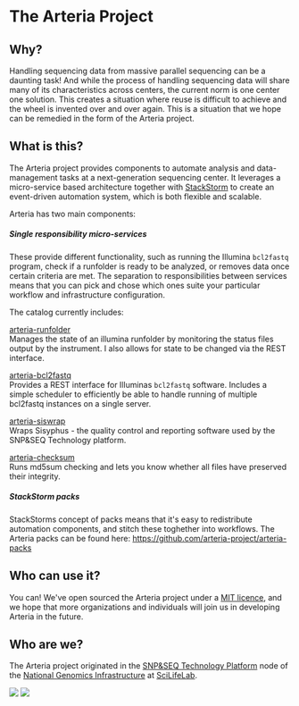 The Arteria Project
===================

## Why?
Handling sequencing data from massive parallel sequencing can be a daunting task! And while the process of handling sequencing data will share many of its characteristics across centers, the current norm is one center one solution. This creates a situation where reuse is difficult to achieve and the wheel is invented over and over again. This is a situation that we hope can be remedied in the form of the Arteria project.

## What is this?
The Arteria project provides components to automate analysis and data-management tasks at a next-generation sequencing center. It leverages a micro-service based architecture together with [StackStorm](http://stackstorm.com/) to create an event-driven automation system, which is both flexible and scalable.

Arteria has two main components:
 
##### Single responsibility micro-services
These provide different functionality, such as running the Illumina `bcl2fastq` program, check if a runfolder is ready to be analyzed, or removes data once certain criteria are met. The separation to responsibilities between services means that you can pick and chose which ones suite your particular workflow and infrastructure configuration.

The catalog currently includes:

[arteria-runfolder](https://github.com/arteria-project/arteria-runfolder)  
Manages the state of an illumina runfolder by monitoring the status files output by the instrument. I also allows for state to be changed via the REST interface.

[arteria-bcl2fastq](https://github.com/arteria-project/arteria-bcl2fastq)   
Provides a REST interface for Illuminas `bcl2fastq` software. Includes a simple scheduler to efficiently be able to handle running of multiple bcl2fastq instances on a single server.


[arteria-siswrap](https://github.com/arteria-project/arteria-siswrap)    
Wraps Sisyphus - the quality control and reporting software used by the SNP&SEQ Technology platform.

 
[arteria-checksum](https://github.com/arteria-project/arteria-checksum)    
Runs md5sum checking and lets you know whether all files have preserved their integrity.

##### StackStorm packs
StackStorms concept of packs means that it's easy to redistribute automation components, and stitch these toghether into workflows. The Arteria packs can be found here: https://github.com/arteria-project/arteria-packs

## Who can use it?
You can! We've open sourced the Arteria project under a [MIT licence](http://choosealicense.com/licenses/mit/), and we hope that more organizations and individuals will join us in developing Arteria in the future.

## Who are we?
The Arteria project originated in the [SNP&SEQ Technology Platform](http://molmed.medsci.uu.se/SNP+SEQ+Technology+Platform/?languageId=1) node of the [National Genomics Infrastructure](https://portal.scilifelab.se/genomics/) at [SciLifeLab](http://www.scilifelab.se/).

![](https://ngisweden.scilifelab.se/site/logo-white-background.png)
![](http://www.scilifelab.se/wp-content/uploads/2013/09/82047_logo-green.jpg)